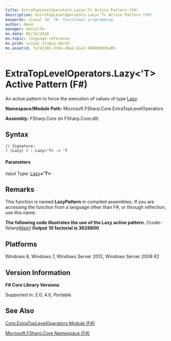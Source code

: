 ```yaml
---
title: ExtraTopLevelOperators.Lazy<'T> Active Pattern (F#)
description: ExtraTopLevelOperators.Lazy<'T> Active Pattern (F#)
keywords: visual f#, f#, functional programming
author: dend
manager: danielfe
ms.date: 05/16/2016
ms.topic: language-reference
ms.prod: visual-studio-dev14
ms.assetid: fa742165-33da-49a2-b1a7-88469903ba05 
---
```


# ExtraTopLevelOperators.Lazy<'T> Active Pattern (F#)

An active pattern to force the execution of values of type [Lazy](https://msdn.microsoft.com/library/b29d0af5-6efb-4a55-a278-2662a4ecc489).

**Namespace/Module Path:** Microsoft.FSharp.Core.ExtraTopLevelOperators

**Assembly:** FSharp.Core (in FSharp.Core.dll)


## Syntax

```
// Signature:
( |Lazy| ) : Lazy<'T> -> 'T
```

#### Parameters
*input*
Type: [Lazy](https://msdn.microsoft.com/library/b29d0af5-6efb-4a55-a278-2662a4ecc489)**&lt;'T&gt;**




## Remarks
This function is named **LazyPattern** in compiled assemblies. If you are accessing the function from a language other than F#, or through reflection, use this name.

**The following code illustrates the use of the Lazy active pattern.**
[!code-fsharp[Main](snippets/fscorelib2/snippet8.fs)]
**Output**
**10 factorial is 3628800**
## Platforms
Windows 8, Windows 7, Windows Server 2012, Windows Server 2008 R2


## Version Information
**F# Core Library Versions**

Supported in: 2.0, 4.0, Portable




## See Also
[Core.ExtraTopLevelOperators Module &#40;F&#35;&#41;](Core.ExtraTopLevelOperators-Module-%5BFSharp%5D.md)

[Microsoft.FSharp.Core Namespace &#40;F&#35;&#41;](Microsoft.FSharp.Core-Namespace-%5BFSharp%5D.md)

